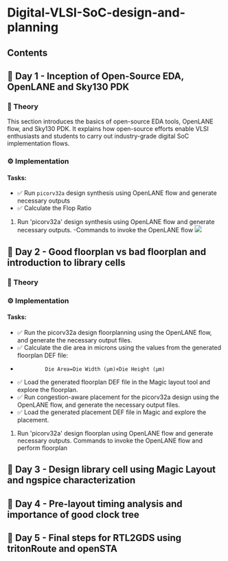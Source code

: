 # Digital-VLSI-SoC-design-and-planning

## Contents
## 📘 Day 1 - Inception of Open-Source EDA, OpenLANE and Sky130 PDK 

### 🔬 Theory
This section introduces the basics of open-source EDA tools, OpenLANE flow, and Sky130 PDK. It explains how open-source efforts enable VLSI enthusiasts and students to carry out industry-grade digital SoC implementation flows.

### ⚙️ Implementation

#### Tasks:

- ✅ Run `picorv32a` design synthesis using OpenLANE flow and generate necessary outputs  
- ✅ Calculate the Flop Ratio

1. Run 'picorv32a' design synthesis using OpenLANE flow and generate necessary outputs.
-Commands to invoke the OpenLANE flow
   ![](flow.png)


## 📘 Day 2 - Good floorplan vs bad floorplan and introduction to library cells

### 🔬 Theory

### ⚙️ Implementation

#### Tasks:
   
- ✅ Run the picorv32a design floorplanning using the OpenLANE flow, and generate the necessary output files.
- ✅ Calculate the die area in microns using the values from the generated floorplan DEF file:
-              Die Area=Die Width (µm)×Die Height (µm)
- ✅ Load the generated floorplan DEF file in the Magic layout tool and explore the floorplan.
- ✅ Run congestion-aware placement for the picorv32a design using the OpenLANE flow, and generate the necessary output files.
- ✅ Load the generated placement DEF file in Magic and explore the placement.
1. Run 'picorv32a' design floorplan using OpenLANE flow and generate necessary outputs.
Commands to invoke the OpenLANE flow and perform floorplan

## 📘 Day 3 - Design library cell using Magic Layout and ngspice characterization 
## 📘 Day 4 - Pre-layout timing analysis and importance of good clock tree 
## 📘 Day 5 - Final steps for RTL2GDS using tritonRoute and openSTA 













